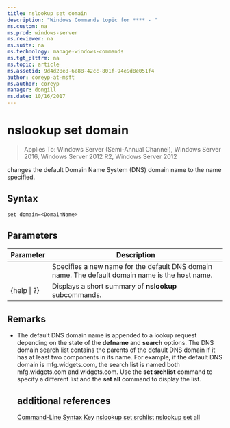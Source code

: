 ```yaml
---
title: nslookup set domain
description: "Windows Commands topic for **** - "
ms.custom: na
ms.prod: windows-server
ms.reviewer: na
ms.suite: na
ms.technology: manage-windows-commands
ms.tgt_pltfrm: na
ms.topic: article
ms.assetid: 9d4d28e8-6e88-42cc-801f-94e9d8e051f4
author: coreyp-at-msft
ms.author: coreyp
manager: dongill
ms.date: 10/16/2017
---
```

# nslookup set domain

>Applies To: Windows Server (Semi-Annual Channel), Windows Server 2016, Windows Server 2012 R2, Windows Server 2012

changes the default Domain Name System (DNS) domain name to the name specified.
## Syntax
```
set domain=<DomainName>
```
## Parameters

|    Parameter    |                                           Description                                           |
|-----------------|-------------------------------------------------------------------------------------------------|
|  <DomainName>   | Specifies a new name for the default DNS domain name. The default domain name is the host name. |
| {help &#124; ?} |                      Displays a short summary of **nslookup** subcommands.                      |

## Remarks
- The default DNS domain name is appended to a lookup request depending on the state of the **defname** and **search** options. The DNS domain search list contains the parents of the default DNS domain if it has at least two components in its name. For example, if the default DNS domain is mfg.widgets.com, the search list is named both mfg.widgets.com and widgets.com. Use the **set srchlist** command to specify a different list and the **set all** command to display the list.
  ## additional references
  [Command-Line Syntax Key](command-line-syntax-key.md)
  [nslookup set srchlist](nslookup-set-srchlist.md)
  [nslookup set all](nslookup-set-all.md)
